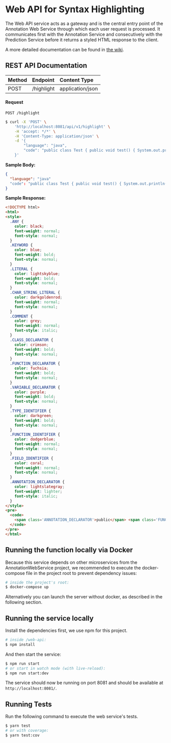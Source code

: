 # Web API for Syntax Highlighting

The Web API service acts as a gateway and is the central entry point of the Annotation Web Service through which each user request is processed.
It communicates first with the Annotation Service and consecutively with the Prediction Service before it returns a styled HTML response to the client.

A more detailed documentation can be found in [the wiki](https://github.com/Hack3rz-Official/annotation-web-service/wiki/Web-API).

## **REST API Documentation**

| Method | Endpoint   | Content Type     |
|:-------|:-----------|:-----------------|
| POST   | /highlight | application/json |

#### Request

`POST /highlight`
```bash
$ curl -X 'POST' \
    'http://localhost:8081/api/v1/highlight' \
    -H 'accept: */*' \
    -H 'Content-Type: application/json' \
    -d '{
        "language": "java",
        "code": "public class Test { public void test() { System.out.println(\"Hello World\"); } }"
    }'
```
**Sample Body:**
```json
{
  "language": "java"
  "code": "public class Test { public void test() { System.out.println('Hello World'); } }",
}
```
**Sample Response:**
```html
<!DOCTYPE html>
<html>
<style>
  .ANY {
    color: black;
    font-weight: normal;
    font-style: normal;
  }
  .KEYWORD {
    color: blue;
    font-weight: bold;
    font-style: normal;
  }
  .LITERAL {
    color: lightskyblue;
    font-weight: bold;
    font-style: normal;
  }
  .CHAR_STRING_LITERAL {
    color: darkgoldenrod;
    font-weight: normal;
    font-style: normal;
  }
  .COMMENT {
    color: grey;
    font-weight: normal;
    font-style: italic;
  }
  .CLASS_DECLARATOR {
    color: crimson;
    font-weight: bold;
    font-style: normal;
  }
  .FUNCTION_DECLARATOR {
    color: fuchsia;
    font-weight: bold;
    font-style: normal;
  }
  .VARIABLE_DECLARATOR {
    color: purple;
    font-weight: bold;
    font-style: normal;
  }
  .TYPE_IDENTIFIER {
    color: darkgreen;
    font-weight: bold;
    font-style: normal;
  }
  .FUNCTION_IDENTIFIER {
    color: dodgerblue;
    font-weight: normal;
    font-style: normal;
  }
  .FIELD_IDENTIFIER {
    color: coral;
    font-weight: normal;
    font-style: normal;
  }
  .ANNOTATION_DECLARATOR {
    color: lightslategray;
    font-weight: lighter;
    font-style: italic;
  }
</style>
<pre>
  <code>
    <span class='ANNOTATION_DECLARATOR'>public</span> <span class='FUNCTION_IDENTIFIER'>static</span> <span class='TYPE_IDENTIFIER'>void</span> <span class='KEYWORD'>main</span><span class='FIELD_IDENTIFIER'>(</span><span class='FIELD_IDENTIFIER'>String</span><span class='CLASS_DECLARATOR'>[</span><span class='FIELD_IDENTIFIER'>]</span> <span class='FIELD_IDENTIFIER'>args</span><span class='CHAR_STRING_LITERAL'>)</span> <span class='CHAR_STRING_LITERAL'>{</span><span class='FUNCTION_DECLARATOR'>}</span>
  </code>
</pre>
</html>
```

## Running the function locally via Docker
Because this service depends on other microservices from the AnnotationWebService project, we recommended to execute the docker-compose file in the project root to prevent dependency issues:

```bash
# inside the project's root:
$ docker-compose up
```
Alternatively you can launch the server without docker, as described in the following section.

## Running the service locally
Install the dependencies first, we use npm for this project.
```bash
# inside /web-api:
$ npm install
```

And then start the service:
```bash
$ npm run start
# or start in watch mode (with live-reload):
$ npm run start:dev
```
The service should now be running on port 8081 and should be available at `http://localhost:8081/`.

## Running Tests
Run the following command to execute the web service's tests.
```bash
$ yarn test
# or with coverage:
$ yarn test:cov
```